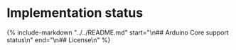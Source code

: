 # Implementation status

{%
	include-markdown "../../README.md"
   start="\n## Arduino Core support status\n"
   end="\n## License\n"
%}
